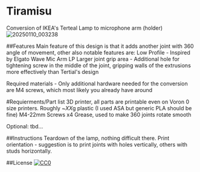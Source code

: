 # Tiramisu
Conversion of IKEA's Terteal Lamp to microphone arm (holder)
![20250110_003238](https://github.com/user-attachments/assets/8828c2bf-f3e8-4bc2-99d8-a41518fdd519)

##Features
Main feature of this design is that it adds another joint with 360 angle of movement, other also notable features are:
  Low Profile - Inspired by Elgato Wave Mic Arm LP
  Larger joint grip area - Additional hole for tightening screw in the middle of the joint, gripping walls of the extrusions more effectively than Tertial's design
  
  Required materials - Only additional hardware needed for the conversion are M4 screws, which most likely you already have around

#Requierments/Part list
3D printer, all parts are printable even on Voron 0 size printers.
Roughly ~*XX*g plastic (I used ASA but generic PLA should be fine) 
M4-22mm Screws x4
Grease, used to make 360 joints rotate smooth

Optional:
  tbd...


##Instructions
Teardown of the lamp, nothing difficult there.
Print orientation - suggestion is to print joints with holes vertically, others with studs horizontally.



##License
[![CC0]([https://creativecommons.org/licenses/by-sa/4.0/])]([https://creativecommons.org/publicdomain/zero/1.0/](https://creativecommons.org/licenses/by-sa/4.0/))
